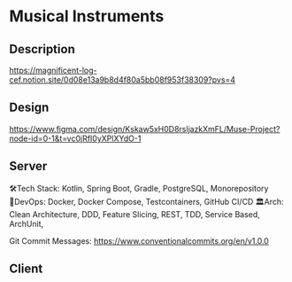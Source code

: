 # Musical Instruments

## Description

https://magnificent-log-cef.notion.site/0d08e13a9b8d4f80a5bb08f953f38309?pvs=4

## Design

https://www.figma.com/design/Kskaw5xH0D8rsljazkXmFL/Muse-Project?node-id=0-1&t=vc0jRfI0yXPlXYdO-1

## Server

🛠Tech Stack: Kotlin, Spring Boot, Gradle, PostgreSQL, Monorepository
🔄DevOps: Docker, Docker Compose, Testcontainers, GitHub CI/CD
🏛️Arch: Clean Architecture, DDD, Feature Slicing, REST, TDD, Service Based, ArchUnit, 

Git Commit Messages: https://www.conventionalcommits.org/en/v1.0.0

## Client
